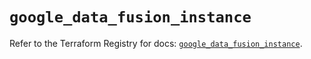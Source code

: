 # `google_data_fusion_instance`

Refer to the Terraform Registry for docs: [`google_data_fusion_instance`](https://registry.terraform.io/providers/hashicorp/google/6.26.0/docs/resources/data_fusion_instance).
